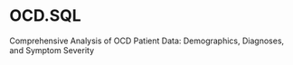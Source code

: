 # OCD.SQL
Comprehensive Analysis of OCD Patient Data: Demographics, Diagnoses, and Symptom Severity
